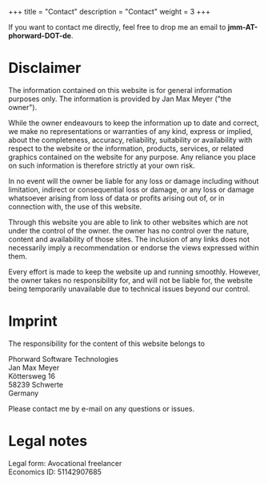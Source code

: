 +++
title = "Contact"
description = "Contact"
weight = 3
+++

If you want to contact me directly, feel free to drop me an email to **jmm-AT-phorward-DOT-de**.

# Disclaimer

The information contained on this website is for general information purposes only. The information is provided by Jan Max Meyer ("the owner").

While the owner endeavours to keep the information up to date and correct, we make no representations or warranties of any kind, express or implied, about the completeness, accuracy, reliability, suitability or availability with respect to the website or the information, products, services, or related graphics contained on the website for any purpose. Any reliance you place on such information is therefore strictly at your own risk.

In no event will the owner be liable for any loss or damage including without limitation, indirect or consequential loss or damage, or any loss or damage whatsoever arising from loss of data or profits arising out of, or in connection with, the use of this website.

Through this website you are able to link to other websites which are not under the control of the owner. the owner has no control over the nature, content and availability of those sites. The inclusion of any links does not necessarily imply a recommendation or endorse the views expressed within them.

Every effort is made to keep the website up and running smoothly. However, the owner takes no responsibility for, and will not be liable for, the website being temporarily unavailable due to technical issues beyond our control.

# Imprint

The responsibility for the content of this website belongs to

Phorward Software Technologies<br>
Jan Max Meyer<br>
Köttersweg 16<br>
58239 Schwerte<br>
Germany<br>

Please contact me by e-mail on any questions or issues.

# Legal notes

Legal form: Avocational freelancer<br>
Economics ID: 51142907685
